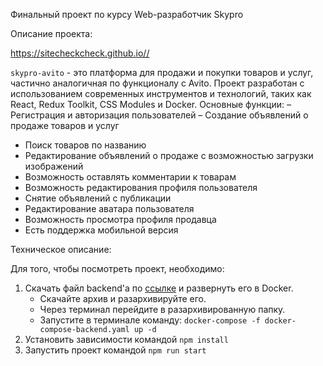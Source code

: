 Финальный проект по курсу Web-разработчик Skypro


Описание проекта:

https://sitecheckcheck.github.io//

`skypro-avito` - это платформа для продажи и покупки товаров и услуг, частично аналогичная по функционалу с Avito. Проект разработан с использованием современных инструментов и технологий, таких как React, Redux Toolkit, CSS Modules и Docker.
Основные функции:
– Регистрация и авторизация пользователей
– Создание объявлений о продаже товаров и услуг 
- Поиск товаров по названию
- Редактирование объявлений о продаже с возможностью загрузки изображений
- Возможность оставлять комментарии к товарам
- Возможность редактирования профиля пользователя
- Снятие объявлений с публикации
- Редактирование аватара пользователя
- Возможность просмотра профиля продавца
- Есть поддержка мобильной версия

Техническое описание:

Для того, чтобы посмотреть проект, необходимо:  
1. Скачать файл backend'a по [ссылке](https://drive.google.com/file/d/1pFE-NRANTsWmQwTyURjHXuECMmoKCFjO/view) и развернуть его в Docker.
   - Скачайте архив и разархивируйте его.
   - Через терминал перейдите в разархивированную папку.
   - Запустите в терминале команду: `docker-compose -f docker-compose-backend.yaml up -d`
3. Установить зависимости командой `npm install`
4. Запустить проект командой `npm run start`

